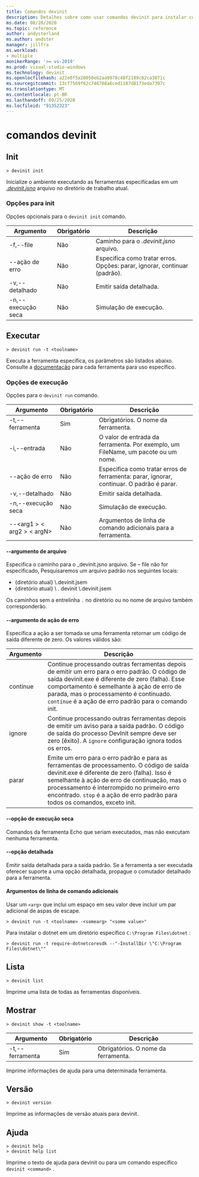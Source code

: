 ```yaml
---
title: Comandos devinit
description: Detalhes sobre como usar comandos devinit para instalar componentes.
ms.date: 08/28/2020
ms.topic: reference
author: andysterland
ms.author: andster
manager: jillfra
ms.workload:
- multiple
monikerRange: '>= vs-2019'
ms.prod: visual-studio-windows
ms.technology: devinit
ms.openlocfilehash: a22e0f5a20050e62aa9978c40f2189c82ca3071c
ms.sourcegitcommit: 13cf7569f62c746708a6ced1187d8173eda7397c
ms.translationtype: MT
ms.contentlocale: pt-BR
ms.lasthandoff: 09/25/2020
ms.locfileid: "91352323"
---
```

# <a name="devinit-commands"></a>comandos devinit

## <a name="init"></a>Init

```console
> devinit init
```

Inicialize o ambiente executando as ferramentas especificadas em um [_.devinit.jsno_](devinit-json.md) arquivo no diretório de trabalho atual.  

### <a name="options-for-init"></a>Opções para init

Opções opcionais para o `devinit init` comando.

| Argumento             | Obrigatório | Descrição                                                               |
|----------------------|----------|---------------------------------------------------------------------------|
| -f,--file           | Não       | Caminho para o _.devinit.jsno_ arquivo.                                         |
| --ação de erro       | Não       | Especifica como tratar erros. Opções: parar, ignorar, continuar (padrão).|
| -v,--detalhado         | Não       | Emitir saída detalhada.                                                      |
| -n,--execução seca         | Não       | Simulação de execução.                                                                  |

## <a name="run"></a>Executar

```console
> devinit run -t <toolname>
```

Executa a ferramenta específica, os parâmetros são listados abaixo. Consulte a [documentação](devinit-tool-list.md) para cada ferramenta para uso específico.

### <a name="options-for-run"></a>Opções de execução

Opções para o `devinit run` comando.

| Argumento                                  | Obrigatório | Descrição                                                                          |
|-------------------------------------------|----------|--------------------------------------------------------------------------------------|
| -t,--ferramenta                                 | Sim      | Obrigatórios. O nome da ferramenta.                                                             |
| -i,--entrada                                | Não       | O valor de entrada da ferramenta. Por exemplo, um FileName, um pacote ou um nome.                           |
| --ação de erro                            | Não       | Especifica como tratar erros de ferramenta: parar, ignorar, continuar. O padrão é parar. |
| -v,--detalhado                              | Não       | Emitir saída detalhada.                                                                 |
| -n,--execução seca                              | Não       | Simulação de execução.                                                                             |
| --&lt;arg1 &gt; &lt; arg2 &gt; &lt; argN&gt;  | Não       | Argumentos de linha de comando adicionais para a ferramenta.                                       |

#### <a name="--file-argument"></a>--argumento de arquivo

Especifica o caminho para o _devinit.jsno arquivo. Se – file não for especificado, Pesquisaremos um arquivo padrão nos seguintes locais:

* {diretório atual} \\.devinit.jsem
* {diretório atual} \\ . devinit \\.devinit.jsem

Os caminhos sem a entrelinha `.` no diretório ou no nome de arquivo também corresponderão.

#### <a name="--error-action-argument"></a>--argumento de ação de erro

Especifica a ação a ser tomada se uma ferramenta retornar um código de saída diferente de zero. Os valores válidos são:

| Argumento | Descrição                                                                                                                                                                                                                                                                           |
|----------|---------------------------------------------------------------------------------------------------------------------------------------------------------------------------------------------------------------------------------------------------------------------------------------|
| continue | Continue processando outras ferramentas depois de emitir um erro para o erro padrão. O código de saída devinit.exe é diferente de zero (falha). Esse comportamento é semelhante à ação de erro de parada, mas o processamento é continuado. `continue` é a ação de erro padrão para o comando init.              |
| ignore   | Continue processando outras ferramentas depois de emitir um aviso para a saída padrão. O código de saída do processo DevInit sempre deve ser zero (êxito). A `ignore` configuração ignora todos os erros.                                                                                                      |
| parar     | Emite um erro para o erro padrão e para as ferramentas de processamento. O código de saída devinit.exe é diferente de zero (falha). Isso é semelhante à ação de erro de continuação, mas o processamento é interrompido no primeiro erro encontrado. `stop` é a ação de erro padrão para todos os comandos, exceto init. |

#### <a name="--dry-run-switch"></a>--opção de execução seca

Comandos da ferramenta Echo que seriam executados, mas não executam nenhuma ferramenta. 

#### <a name="--verbose-switch"></a>--opção detalhada

Emitir saída detalhada para a saída padrão. Se a ferramenta a ser executada oferecer suporte a uma opção detalhada, propague o comutador detalhado para a ferramenta.

#### <a name="additional-command-line-arguments"></a>Argumentos de linha de comando adicionais

Usar um `<arg>` que inclui um espaço em seu valor deve incluir um par adicional de aspas de escape.

```console
> devinit run -t <toolname> -<somearg> "<some value>"
```

Para instalar o dotnet em um diretório específico `C:\Program Files\dotnet` :

```console
> devinit run -t require-dotnetcoresdk --"-InstallDir \"C:\Program Files\dotnet\""
```

## <a name="list"></a>Lista

```console
> devinit list
```

Imprime uma lista de todas as ferramentas disponíveis.

## <a name="show"></a>Mostrar

```console
> devinit show -t <toolname>
```

| Argumento       | Obrigatório | Descrição                                                                          |
|----------------|----------|--------------------------------------------------------------------------------------|
| -t,--ferramenta      | Sim      | Obrigatórios. O nome da ferramenta.                                                             |

Imprime informações de ajuda para uma determinada ferramenta.

## <a name="version"></a>Versão

```console
> devinit version
```

Imprime as informações de versão atuais para devinit.

## <a name="help"></a>Ajuda

```console
> devinit help
> devinit help list
```

Imprime o texto de ajuda para devinit ou para um comando específico `devinit <command>` .
 